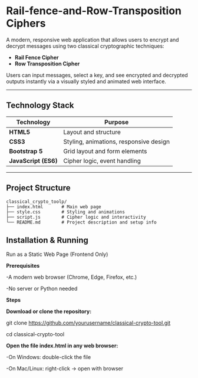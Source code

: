 # Rail-fence-and-Row-Transposition Ciphers

A modern, responsive web application that allows users to encrypt and decrypt messages using two classical cryptographic techniques:
- **Rail Fence Cipher**  
- **Row Transposition Cipher**

Users can input messages, select a key, and see encrypted and decrypted outputs instantly via a visually styled and animated web interface.

---

## Technology Stack

| Technology | Purpose |
|------------|---------|
| **HTML5** | Layout and structure |
| **CSS3** | Styling, animations, responsive design |
| **Bootstrap 5** | Grid layout and form elements |
| **JavaScript (ES6)** | Cipher logic, event handling |

---

## Project Structure
```
classical_crypto_toolp/  
├── index.html       # Main web page  
├── style.css        # Styling and animations  
├── script.js        # Cipher logic and interactivity
└── README.md        # Project description and setup info  
```

## Installation & Running

Run as a Static Web Page (Frontend Only)

**Prerequisites**

-A modern web browser (Chrome, Edge, Firefox, etc.)

-No server or Python needed

**Steps**

**Download or clone the repository:**

git clone https://github.com/yourusername/classical-crypto-tool.git

cd classical-crypto-tool

**Open the file index.html in any web browser:**

  -On Windows: double-click the file

  -On Mac/Linux: right-click → open with browser

